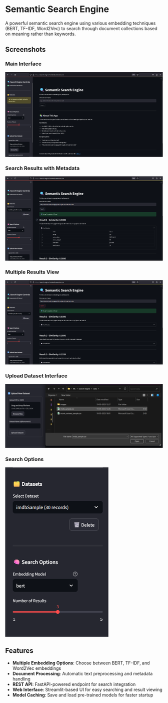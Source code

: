 # Semantic Search Engine

A powerful semantic search engine using various embedding techniques (BERT, TF-IDF, Word2Vec) to search through document collections based on meaning rather than keywords.

## Screenshots

### Main Interface
![Main Interface](/data/images/main_interface.png)

### Search Results with Metadata
![Search Results with Metadata](/data/images/search_results_metadata.png)

### Multiple Results View
![Multiple Results](/data/images/multiple_results.png)

### Upload Dataset Interface
![Upload Dataset](/data/images/upload_dataset.png)

### Search Options
![Search Options](/data/images/search_options.png)

## Features

- **Multiple Embedding Options**: Choose between BERT, TF-IDF, and Word2Vec embeddings
- **Document Processing**: Automatic text preprocessing and metadata handling
- **REST API**: FastAPI-powered endpoint for search integration
- **Web Interface**: Streamlit-based UI for easy searching and result viewing
- **Model Caching**: Save and load pre-trained models for faster startup



